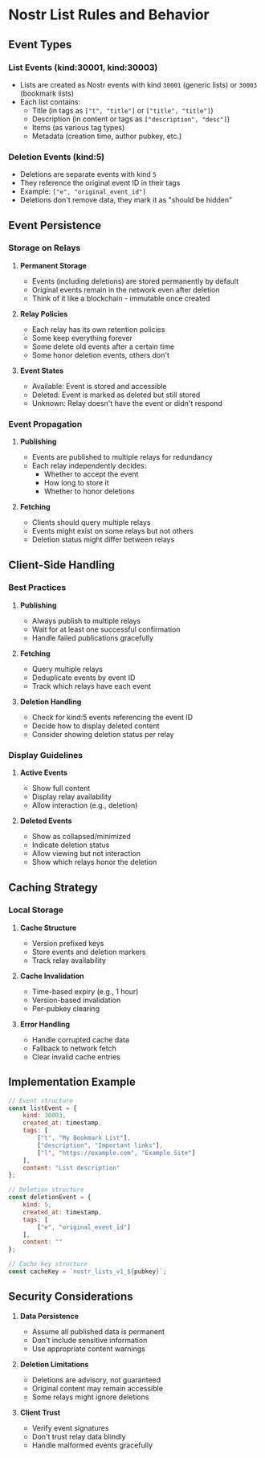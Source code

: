 # Nostr List Rules and Behavior

## Event Types

### List Events (kind:30001, kind:30003)
- Lists are created as Nostr events with kind `30001` (generic lists) or `30003` (bookmark lists)
- Each list contains:
  - Title (in tags as `["t", "title"]` or `["title", "title"]`)
  - Description (in content or tags as `["description", "desc"]`)
  - Items (as various tag types)
  - Metadata (creation time, author pubkey, etc.)

### Deletion Events (kind:5)
- Deletions are separate events with kind `5`
- They reference the original event ID in their tags
- Example: `["e", "original_event_id"]`
- Deletions don't remove data, they mark it as "should be hidden"

## Event Persistence

### Storage on Relays
1. **Permanent Storage**
   - Events (including deletions) are stored permanently by default
   - Original events remain in the network even after deletion
   - Think of it like a blockchain - immutable once created

2. **Relay Policies**
   - Each relay has its own retention policies
   - Some keep everything forever
   - Some delete old events after a certain time
   - Some honor deletion events, others don't

3. **Event States**
   - Available: Event is stored and accessible
   - Deleted: Event is marked as deleted but still stored
   - Unknown: Relay doesn't have the event or didn't respond

### Event Propagation

1. **Publishing**
   - Events are published to multiple relays for redundancy
   - Each relay independently decides:
     - Whether to accept the event
     - How long to store it
     - Whether to honor deletions

2. **Fetching**
   - Clients should query multiple relays
   - Events might exist on some relays but not others
   - Deletion status might differ between relays

## Client-Side Handling

### Best Practices
1. **Publishing**
   - Always publish to multiple relays
   - Wait for at least one successful confirmation
   - Handle failed publications gracefully

2. **Fetching**
   - Query multiple relays
   - Deduplicate events by event ID
   - Track which relays have each event

3. **Deletion Handling**
   - Check for kind:5 events referencing the event ID
   - Decide how to display deleted content
   - Consider showing deletion status per relay

### Display Guidelines
1. **Active Events**
   - Show full content
   - Display relay availability
   - Allow interaction (e.g., deletion)

2. **Deleted Events**
   - Show as collapsed/minimized
   - Indicate deletion status
   - Allow viewing but not interaction
   - Show which relays honor the deletion

## Caching Strategy

### Local Storage
1. **Cache Structure**
   - Version prefixed keys
   - Store events and deletion markers
   - Track relay availability

2. **Cache Invalidation**
   - Time-based expiry (e.g., 1 hour)
   - Version-based invalidation
   - Per-pubkey clearing

3. **Error Handling**
   - Handle corrupted cache data
   - Fallback to network fetch
   - Clear invalid cache entries

## Implementation Example

```javascript
// Event structure
const listEvent = {
    kind: 30003,
    created_at: timestamp,
    tags: [
        ["t", "My Bookmark List"],
        ["description", "Important links"],
        ["l", "https://example.com", "Example Site"]
    ],
    content: "List description"
};

// Deletion structure
const deletionEvent = {
    kind: 5,
    created_at: timestamp,
    tags: [
        ["e", "original_event_id"]
    ],
    content: ""
};

// Cache key structure
const cacheKey = `nostr_lists_v1_${pubkey}`;
```

## Security Considerations

1. **Data Persistence**
   - Assume all published data is permanent
   - Don't include sensitive information
   - Use appropriate content warnings

2. **Deletion Limitations**
   - Deletions are advisory, not guaranteed
   - Original content may remain accessible
   - Some relays might ignore deletions

3. **Client Trust**
   - Verify event signatures
   - Don't trust relay data blindly
   - Handle malformed events gracefully

